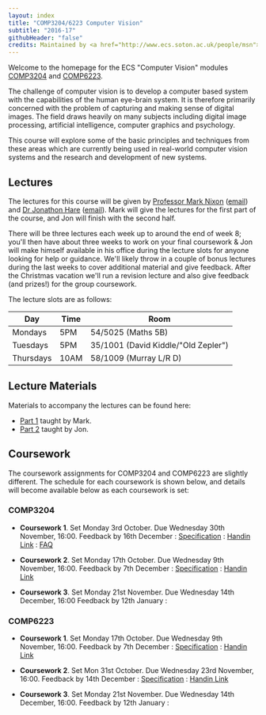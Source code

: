 ```yaml
---
layout: index
title: "COMP3204/6223 Computer Vision"
subtitle: "2016-17"
githubHeader: "false"
credits: Maintained by <a href="http://www.ecs.soton.ac.uk/people/msn">Professor Mark Nixon</a> and <a href="http://www.ecs.soton.ac.uk/people/jsh2">Dr Jonathon Hare</a>.
---
```


Welcome to the homepage for the ECS "Computer Vision" modules [COMP3204](https://secure.ecs.soton.ac.uk/module/COMP3204) and [COMP6223](https://secure.ecs.soton.ac.uk/module/COMP6223).

The challenge of computer vision is to develop a computer based system with the capabilities of the human eye-brain system. It is therefore primarily concerned with the problem of capturing and making sense of digital images. The field draws heavily on many subjects including digital image processing, artificial intelligence, computer graphics and psychology.

This course will explore some of the basic principles and techniques from these areas which are currently being used in real-world computer vision systems and the research and development of new systems.

## Lectures
The lectures for this course will be given by [Professor Mark Nixon](http://www.ecs.soton.ac.uk/people/msn) ([email](mailto:msn@ecs.soton.ac.uk)) and <a href="http://www.ecs.soton.ac.uk/people/jsh2">Dr Jonathon Hare</a> ([email](mailto:jsh2@ecs.soton.ac.uk)). Mark will give the lectures for the first part of the course, and Jon will finish with the second half. 

There will be three lectures each week up to around the end of week 8; you'll then have about three weeks to work on your final coursework & Jon will make himself available in his office during the lecture slots for anyone looking for help or guidance. We'll likely throw in a couple of bonus lectures during the last weeks to cover additional material and give feedback. After the Christmas vacation we'll run a revision lecture and also give feedback (and prizes!) for the group coursework. 

The lecture slots are as follows:

Day       | Time | Room   
----------|------|-----------------------
Mondays   | 5PM  | 54/5025 (Maths 5B)
Tuesdays  | 5PM  | 35/1001 (David Kiddle/"Old Zepler")
Thursdays | 10AM | 58/1009 (Murray L/R D)

## Lecture Materials
Materials to accompany the lectures can be found here:

* [Part 1](part1.html) taught by Mark.
* [Part 2](part2.html) taught by Jon.

## Coursework
The coursework assignments for COMP3204 and COMP6223 are slightly different. The schedule for each coursework is shown below, and details will become available below as each coursework is set:

### COMP3204

* **Coursework 1**. Set Monday 3rd October. Due Wednesday 30th November, 16:00. Feedback by 16th December : [Specification](cw/coursework1.html) : [Handin Link](https://handin.ecs.soton.ac.uk/handin/1617/COMP3204/1/) : [FAQ](cw/coursework1-faq.html)

* **Coursework 2**. Set Monday 17th October. Due Wednesday 9th November, 16:00. Feedback by 7th December : [Specification](cw/coursework2.html) : [Handin Link](https://handin.ecs.soton.ac.uk/handin/1617/COMP3204/2/)

* **Coursework 3**. Set Monday 21st November. Due Wednesday 14th December, 16:00 Feedback by 12th January : 

<!--- [Specification](cw/coursework3.html) : [Handin Link](https://handin.ecs.soton.ac.uk/handin/1617/COMP3204/3/) -->

### COMP6223

* **Coursework 1**. Set Monday 17th October. Due Wednesday 9th November, 16:00. Feedback by 7th December : [Specification](cw/c6223_coursework1.html) : [Handin Link](https://handin.ecs.soton.ac.uk/handin/1617/COMP6223/1/)

* **Coursework 2**. Set Mon 31st October. Due Wednesday 23rd November, 16:00. Feedback by 14th December : [Specification](cw/c6223_coursework2.html) : [Handin Link](https://handin.ecs.soton.ac.uk/handin/1617/COMP6223/2/)

* **Coursework 3**. Set Monday 21st November. Due Wednesday 14th December, 16:00. Feedback by 12th January : 

<!--- [Specification](cw/c6223_coursework3.html) : [Handin Link](https://handin.ecs.soton.ac.uk/handin/1617/COMP6223/3/) -->



